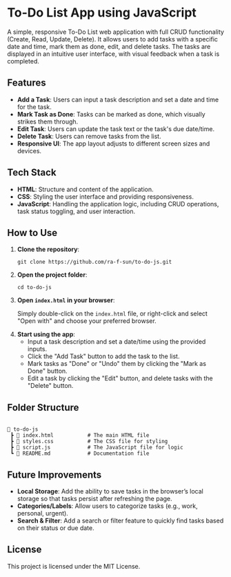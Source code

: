 <h1>To-Do List App using JavaScript</h1>

<p>A simple, responsive To-Do List web application with full CRUD functionality (Create, Read, Update, Delete). It allows users to add tasks with a specific date and time, mark them as done, edit, and delete tasks. The tasks are displayed in an intuitive user interface, with visual feedback when a task is completed.</p>

<h2>Features</h2>
<ul>
  <li><strong>Add a Task</strong>: Users can input a task description and set a date and time for the task.</li>
  <li><strong>Mark Task as Done</strong>: Tasks can be marked as done, which visually strikes them through.</li>
  <li><strong>Edit Task</strong>: Users can update the task text or the task's due date/time.</li>
  <li><strong>Delete Task</strong>: Users can remove tasks from the list.</li>
  <li><strong>Responsive UI</strong>: The app layout adjusts to different screen sizes and devices.</li>
</ul>

<h2>Tech Stack</h2>
<ul>
  <li><strong>HTML</strong>: Structure and content of the application.</li>
  <li><strong>CSS</strong>: Styling the user interface and providing responsiveness.</li>
  <li><strong>JavaScript</strong>: Handling the application logic, including CRUD operations, task status toggling, and user interaction.</li>
</ul>

<h2>How to Use</h2>
<ol>
  <li><strong>Clone the repository</strong>:
    <pre><code>git clone https://github.com/ra-f-sun/to-do-js.git</code></pre>
  </li>
  <li><strong>Open the project folder</strong>:
    <pre><code>cd to-do-js</code></pre>
  </li>
  <li><strong>Open <code>index.html</code> in your browser</strong>:
    <p>Simply double-click on the <code>index.html</code> file, or right-click and select "Open with" and choose your preferred browser.</p>
  </li>
  <li><strong>Start using the app</strong>:
    <ul>
      <li>Input a task description and set a date/time using the provided inputs.</li>
      <li>Click the "Add Task" button to add the task to the list.</li>
      <li>Mark tasks as "Done" or "Undo" them by clicking the "Mark as Done" button.</li>
      <li>Edit a task by clicking the "Edit" button, and delete tasks with the "Delete" button.</li>
    </ul>
  </li>
</ol>

<h2>Folder Structure</h2>
<pre><code>
📁 to-do-js
 ┣ 📜 index.html           # The main HTML file
 ┣ 📜 styles.css           # The CSS file for styling
 ┣ 📜 script.js            # The JavaScript file for logic
 ┗ 📜 README.md            # Documentation file
</code></pre>


<h2>Future Improvements</h2>
<ul>
  <li><strong>Local Storage</strong>: Add the ability to save tasks in the browser’s local storage so that tasks persist after refreshing the page.</li>
  <li><strong>Categories/Labels</strong>: Allow users to categorize tasks (e.g., work, personal, urgent).</li>
  <li><strong>Search & Filter</strong>: Add a search or filter feature to quickly find tasks based on their status or due date.</li>
</ul>

<h2>License</h2>
<p>This project is licensed under the MIT License.</p>

